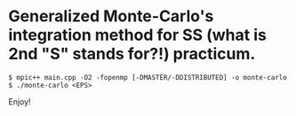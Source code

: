 # Generalized Monte-Carlo's integration method for SS (what is 2nd "S" stands for?!) practicum.

```
$ mpic++ main.cpp -O2 -fopenmp [-DMASTER/-DDISTRIBUTED] -o monte-carlo
$ ./monte-carlo <EPS>
```

Enjoy!
